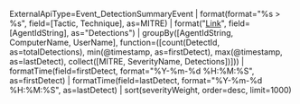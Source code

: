 ExternalApiType=Event_DetectionSummaryEvent
| format(format="%s > %s", field=[Tactic, Technique], as=MITRE)
| format("[Link](https://falcon.crowdstrike.com/activity-v2/detections?info=%s)", field=[AgentIdString], as="Detections")
| groupBy([AgentIdString, ComputerName, UserName], function=([count(DetectId, as=totalDetections), min(@timestamp, as=firstDetect), max(@timestamp, as=lastDetect), collect([MITRE, SeverityName, Detections])]))
| formatTime(field=firstDetect, format="%Y-%m-%d %H:%M:%S", as=firstDetect)
| formatTime(field=lastDetect, format="%Y-%m-%d %H:%M:%S", as=lastDetect)
| sort(severityWeight, order=desc, limit=1000)
